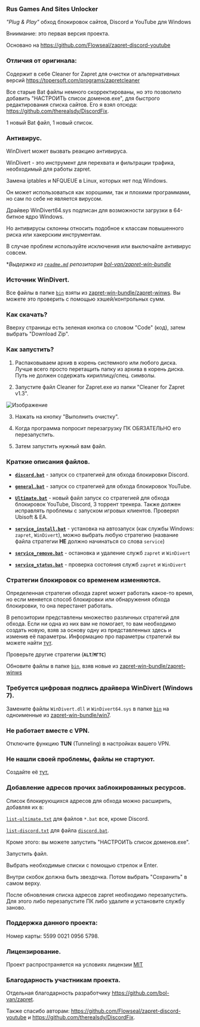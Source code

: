 ### Rus Games And Sites Unloсker

*"Plug & Play"* обход блокировок сайтов, Discord и YouTube для Windows

Вниимание: это первая версия проекта.

Основано на https://github.com/Flowseal/zapret-discord-youtube

### Отличия от оригинала:

Содержит в себе Cleaner for Zapret для очистки от альтернативных версий https://topersoft.com/programs/zapretcleaner

Все старые Bat файлы немного скорректированы, но это позволило добавить "НАСТРОИТЬ список доменов.exe", для быстрого редактирования списка сайтов. Его я взял отсюда: https://github.com/therealsdy/DiscordFix.

1 новый Bat файл, 1 новый список.

### Антивирус.

WinDivert может вызвать реакцию антивируса.

WinDivert - это инструмент для перехвата и фильтрации трафика, необходимый для работы zapret.

Замена iptables и NFQUEUE в Linux, которых нет под Windows.

Он может использоваться как хорошими, так и плохими программами, но сам по себе не является вирусом.

Драйвер WinDivert64.sys подписан для возможности загрузки в 64-битное ядро Windows.

Но антивирусы склонны относить подобное к классам повышенного риска или хакерским инструментам.

В случае проблем используйте исключения или выключайте антивирус совсем.

**Выдержка из [`readme.md`](https://github.com/bol-van/zapret-win-bundle/blob/master/readme.md#%D0%B0%D0%BD%D1%82%D0%B8%D0%B2%D0%B8%D1%80%D1%83%D1%81%D1%8B) репозитория [bol-van/zapret-win-bundle](https://github.com/bol-van/zapret-win-bundle)*

### Источник WinDivert.

Все файлы в папке [`bin`](./bin) взяты из [zapret-win-bundle/zapret-winws](https://github.com/bol-van/zapret-win-bundle/tree/master/zapret-winws). Вы можете это проверить с помощью хэшей/контрольных сумм.

### Как скачать?

Вверху страницы есть зеленая кнопка со словом "Code" (код), затем выбрать "Download Zip".

### Как запустить?

1. Распаковываем архив в корень системного или любого диска. Лучше всего просто перетащить папку из архива в корень диска. Путь не должен содержать кириллицу/спец. символы.

2. Запустите файл Cleaner for Zapret.exe из папки "Cleaner for Zapret v1.3".

![Изображение](https://i.ibb.co/8nhkBWxv/photo-2025-03-25-01-19-04.jpg)

3. Нажать на кнопку "Выполнить очистку".

4. Когда программа попросит перезагрузку ПК ОБЯЗАТЕЛЬНО его перезапустить.

5. Затем запустить нужный вам файл.

### Краткие описания файлов.

- [**`discord.bat`**](./discord.bat) - запуск со стратегией для обхода блокировки Discord.

- [**`general.bat`**](./general.bat) - запуск со стратегией для обхода блокировок YouTube.

- [**`Ultimate.bat`**](./Ultimate.bat) - новый  файл запуск со стратегией для обхода блокировок YouTube, Discord, 3 торрент трекера. Также должен исправлять проблемы с запуском игровых клиентов. Проверял Ubisoft & EA.

- [**`service_install.bat`**](./service_install.bat) - установка на автозапуск (как службы Windows: `zapret`, `WinDivert`), можно выбрать любую стратегию (название файла стратегии **НЕ** должно начинаться со слова `service`)

- [**`service_remove.bat`**](./service_remove.bat) - остановка и удаление служб `zapret` и `WinDivert`

- [**`service_status.bat`**](./service_status.bat) - проверка состояния служб `zapret` и `WinDivert`

### Стратегии блокировок со временем изменяются.

Определенная стратегия обхода zapret может работать какое-то время, но если меняется способ блокировки или обнаружения обхода блокировки, то она перестанет работать.

В репозитории представлены множество различных стратегий для обхода. Если ни одна из них вам не помогает, то вам необходимо создать новую, взяв за основу одну из представленных здесь и изменив её параметры.
Информацию про параметры стратегий вы можете найти [тут](https://github.com/bol-van/zapret/blob/master/docs/readme.md#nfqws).

Проверьте другие стратегии (**`ALT`**/**`МГТС`**)

Обновите файлы в папке [`bin`](./bin), взяв новые из [zapret-win-bundle/zapret-winws](https://github.com/bol-van/zapret-win-bundle/tree/master/zapret-winws)

### Требуется цифровая подпись драйвера WinDivert (Windows 7).

Замените файлы `WinDivert.dll` и `WinDivert64.sys` в папке [`bin`](./bin) на одноименные из [zapret-win-bundle/win7](https://github.com/bol-van/zapret-win-bundle/tree/master/win7).

### Не работает вместе с VPN.

Отключите функцию **TUN** (Tunneling) в настройках вашего VPN.

### Не нашли своей проблемы, файлы не стартуют.

Создайте её [тут.](https://github.com/Rus-Games-And-Sites-Unloker/Rus_Games_And_Sites_Unlocker_1/issues)

### Добавление адресов прочих заблокированных ресурсов.

Список блокирующихся адресов для обхода можно расширить, добавляя их в:

[`list-ultimate.txt`](./list-ultimate.txt) для файлов `*.bat` все, кроме Discord.

[`list-discord.txt`](./list-discord.txt) для файла [`discord.bat`](./discord.bat).

Кроме этого: вы можете запустить "НАСТРОИТЬ список доменов.exe".

Запустить файл.

Выбрать необходимые списки с помощью стрелок и Enter.

Внутри скобок должна быть звездочка. Потом выбрать "Сохранить" в самом верху.

После обновления списка адресов zapret необходимо перезапустить. Для этого либо перезапустите ПК либо удалите и установите службу заново. 

### Поддержка данного проекта:

Номер карты: 5599 0021 0956 5798.

### Лицензирование.

Проект распространяется на условиях лицензии [MIT](https://github.com/Flowseal/zapret-discord-youtube/blob/main/LICENSE.txt)

### Благодарность участникам проекта.

Отдельная благодарность разработчику https://github.com/bol-van/zapret.

Также спасибо авторам: https://github.com/Flowseal/zapret-discord-youtube и https://github.com/therealsdy/DiscordFix.
